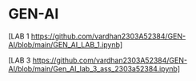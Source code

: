 # GEN-AI
[LAB 1 https://github.com/vardhan2303A52384/GEN-AI/blob/main/GEN_AI_LAB_1.ipynb]

[LAB 3 https://github.com/vardhan2303A52384/GEN-AI/blob/main/Gen_AI_lab_3_ass_2303a52384.ipynb]
